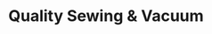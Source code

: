 ---
title: "Quality Sewing & Vacuum"
url: /silverdale/quality-sewing-und-vacuum/
shop: Nähzubehör
---